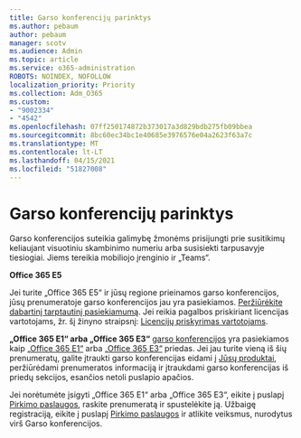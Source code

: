 ```yaml
---
title: Garso konferencijų parinktys
ms.author: pebaum
author: pebaum
manager: scotv
ms.audience: Admin
ms.topic: article
ms.service: o365-administration
ROBOTS: NOINDEX, NOFOLLOW
localization_priority: Priority
ms.collection: Adm_O365
ms.custom:
- "9002334"
- "4542"
ms.openlocfilehash: 07ff250174872b373017a3d829bdb275fb09bbea
ms.sourcegitcommit: 8bc60ec34bc1e40685e3976576e04a2623f63a7c
ms.translationtype: MT
ms.contentlocale: lt-LT
ms.lasthandoff: 04/15/2021
ms.locfileid: "51827008"
---
```

# <a name="options-for-audio-conferencing"></a>Garso konferencijų parinktys

Garso konferencijos suteikia galimybę žmonėms prisijungti prie susitikimų keliaujant visuotiniu skambinimo numeriu arba susisiekti tarpusavyje tiesiogiai. Jiems tereikia mobiliojo įrenginio ir „Teams“.

**Office 365 E5**

Jei turite „Office 365 E5“ ir jūsų regione prieinamos garso konferencijos, jūsų prenumeratoje garso konferencijos jau yra pasiekiamos. [Peržiūrėkite dabartinį tarptautinį pasiekiamumą](https://go.microsoft.com/fwlink/p/?LinkID=839556). Jei reikia pagalbos priskiriant licencijas vartotojams, žr. šį žinyno straipsnį: [Licencijų priskyrimas vartotojams](https://docs.microsoft.com/microsoft-365/admin/manage/assign-licenses-to-users).

**„Office 365 E1“ arba „Office 365 E3“**
[garso konferencijos](https://docs.microsoft.com/microsoftteams/audio-conferencing-in-office-365) yra pasiekiamos kaip [„Office 365 E1“](https://www.microsoft.com/microsoft-365/business/office-365-enterprise-e1-business-software) arba [„Office 365 E3“](https://www.microsoft.com/microsoft-365/business/office-365-enterprise-e3-business-software) priedas.  Jei jau turite vieną iš šių prenumeratų, galite įtraukti garso konferencijas eidami į [Jūsų produktai](https://go.microsoft.com/fwlink/p/?linkid=842054), peržiūrėdami prenumeratos informaciją ir įtraukdami garso konferencijas iš priedų sekcijos, esančios netoli puslapio apačios.

Jei norėtumėte įsigyti „Office 365 E1“ arba „Office 365 E3“, eikite į puslapį [Pirkimo paslaugos](https://go.microsoft.com/fwlink/p/?linkid=868433), raskite prenumeratą ir spustelėkite ją.  Užbaigę registraciją, eikite į puslapį [Pirkimo paslaugos](https://go.microsoft.com/fwlink/p/?linkid=868433) ir atlikite veiksmus, nurodytus virš Garso konferencijos.
